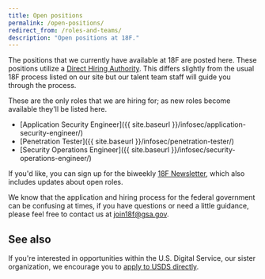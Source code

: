 ```yaml
---
title: Open positions
permalink: /open-positions/
redirect_from: /roles-and-teams/
description: "Open positions at 18F."
---
```

The positions that we currently have available at 18F are posted here. These positions utilize a [Direct Hiring Authority](https://www.opm.gov/policy-data-oversight/hiring-information/direct-hire-authority/#url=Fact-Sheet). This differs slightly from the usual 18F process listed on our site but our talent team staff will guide you through the process. 

These are the only roles that we are hiring for; as new roles become available they'll be listed here.

- [Application Security Engineer]({{ site.baseurl }}/infosec/application-security-engineer/)
- [Penetration Tester]({{ site.baseurl }}/infosec/penetration-tester/)
- [Security Operations Engineer]({{ site.baseurl }}/infosec/security-operations-engineer/)

If you'd like, you can sign up for the biweekly [18F Newsletter](https://18f.gsa.gov/#newsletter), which also includes updates about open roles.

We know that the application and hiring process for the federal government can be confusing at times, if you have questions or need a little guidance, please feel free to contact us at <a href="mailto:join18f@gsa.gov">join18f@gsa.gov</a>.

## See also
If you're interested in opportunities within the U.S. Digital Service, our sister organization, we encourage you to [apply to USDS directly](https://www.whitehouse.gov/digital/united-states-digital-service).
